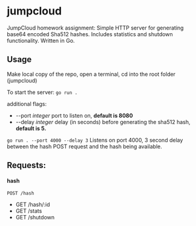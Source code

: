 # jumpcloud
JumpCloud homework assignment: Simple HTTP server for generating base64 encoded Sha512 hashes. Includes statistics and shutdown functionality. Written in Go.

## Usage
Make local copy of the repo, open a terminal, cd into the root folder (jumpcloud)

To start the server:
```go run .```

additional flags: 
  * --port _integer_ port to listen on, **default is 8080**
  * --delay _integer_ delay (in seconds) before generating the sha512 hash, **default is 5.**

`go run . --port 4000 --delay 3` Listens on port 4000, 3 second delay between the hash POST request and the hash being available.

## Requests:
#### hash
  `POST /hash` 
  
  * GET /hash/:id
  * GET /stats
  * GET /shutdown
